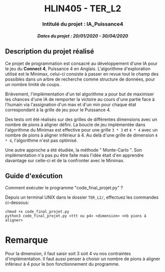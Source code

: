<h1 align="center"> HLIN405 - TER_L2 </h1>
<h3 align="center"> Intitulé du projet : IA_Puissance4 </h3>
<h5 align="center"> Dates du projet : 20/01/2020 - 30/04/2020 </h5>




## Description du projet réalisé 

Ce projet de programmation est consacré au développement d'une IA pour le jeu du **Connect 4**, Puissance 4 en Anglais. 
L'algorithme d'exploration utilisé est le Minimax, celui-ci consiste à passer en revue tout le champ des possibles dans un arbre de recherche comme structure de données, pour un nombre limité de coups.

Brièvement, l'implémentation d'un tel algorithme a pour but de maximiser les chances d'une IA de remporter la victoire au cours d'une partie face à l'humain
via l'assignation d'un max et d'un min pour chaque état correspondant à la grille de jeu pour le Puissance 4.

Des tests ont été réalisés sur des grilles de différentes dimensions avec un nombre de pions à aligner défini. La boucle de jeu implémentée dans l'algorithme du Minimax est effective pour une grille `3 * 3` et `4 * 4` avec un nombre de pions à aligner inférieur à 4. Au delà d'une grille de dimension `4 * 4`, l'algorithme n'est pas optimisé.

Une autre approche a été étudiée, la méthode " Monte-Carlo ". Son implémentation n'a pas pu être faite mais l'idée était d'en apprendre davantage sur celle-ci et de la confronter avec le Minimax.

## Guide d'exécution 

Comment exécuter le programme "code_final_projet.py" ?

Depuis un terminal UNIX dans le dossier `TER_L2/`, effectuez les commandes ci-dessous:

```
chmod +x code_final_projet.py
python3 code_final_projet.py <ttt ou p4> <dimension> <nb pions à aligner>

```
# Remarque 
Pour la dimension, il faut saisir soit 3 soit 4 vu nos contraintes d'implémentation.
Il faut aussi penser à choisir un nombre de pions à aligner inférieur à 4 pour le bon fonctionnement du programme.
